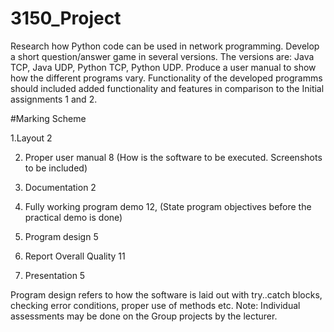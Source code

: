 # 3150_Project
Research how Python code can be used in network programming. Develop a short question/answer game in several versions. The versions are: Java TCP, Java UDP, Python TCP, Python UDP. Produce a user manual to show how the different programs vary. Functionality of the developed programms should included added functionality and features in comparison to the Initial assignments 1 and 2.

#Marking Scheme

1.Layout 2

2. Proper user manual 8 (How is the software to be executed. Screenshots to be included)

3. Documentation 2

4. Fully working program demo 12, (State program objectives before the practical demo is done)

5. Program design 5

6. Report Overall Quality 11

7. Presentation 5

Program design refers to how the software is laid out with try..catch blocks, checking error conditions, proper use of methods etc.
Note: Individual assessments may be done on the Group projects by the lecturer.
